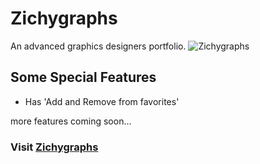 # Zichygraphs
An advanced graphics designers portfolio. 
![Zichygraphs](https://github.com/Ehceyn/[zichy/blob/master/client/src/utilities/zichygraphs/dreamsmoke.jpg?raw=true)

## Some Special Features
- Has 'Add and Remove from favorites' 

more features coming soon...

### Visit [Zichygraphs](http://zichygraphs.herokuapp.com)
